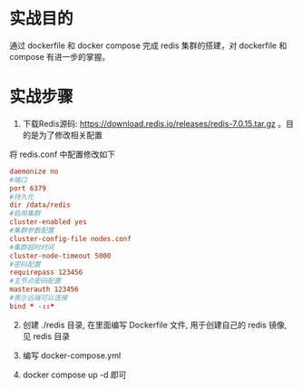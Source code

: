 # 实战目的
通过 dockerfile 和 docker compose 完成 redis 集群的搭建，对 dockerfile 和 compose 有进一步的掌握。

# 实战步骤

1. 下载Redis源码: https://download.redis.io/releases/redis-7.0.15.tar.gz 。目的是为了修改相关配置

将 redis.conf 中配置修改如下
```conf
daemonize no
#端口
port 6379
#持久化
dir /data/redis
#启用集群
cluster-enabled yes
#集群参数配置
cluster-config-file nodes.conf
#集群超时时间
cluster-node-timeout 5000
#密码配置
requirepass 123456
#主节点密码配置
masterauth 123456
#表示远端可以连接
bind * -::*
```

2. 创建 ./redis 目录, 在里面编写 Dockerfile 文件, 用于创建自己的 redis 镜像, 见 redis 目录

3. 编写 docker-compose.yml

4. docker compose up -d 即可

